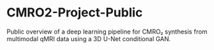 # CMRO2-Project-Public
Public overview of a deep learning pipeline for CMRO₂ synthesis from multimodal qMRI data using a 3D U-Net conditional GAN.
